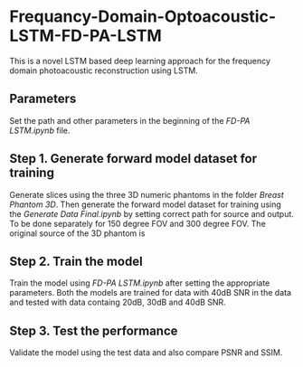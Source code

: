 # Frequancy-Domain-Optoacoustic-LSTM-FD-PA-LSTM
This is a novel LSTM based deep learning approach for the frequency domain photoacoustic reconstruction using LSTM.

## Parameters
Set the path and other parameters in the beginning of the _FD-PA LSTM.ipynb_ file.

## Step 1. Generate forward model dataset for training
Generate slices using the three 3D numeric phantoms in the folder _Breast Phantom 3D_. Then generate the forward model dataset for training using the _Generate Data Final.ipynb_ by setting correct path for source and output. To be done separately for 150 degree FOV and 300 degree FOV. The original source of the 3D phantom is 

## Step 2. Train the model
Train the model using _FD-PA LSTM.ipynb_ after setting the appropriate parameters. Both the models are trained for data with 40dB SNR in the data and tested with data containg 20dB, 30dB and 40dB SNR.

## Step 3. Test the performance
Validate the model using the test data and also compare PSNR and SSIM.
